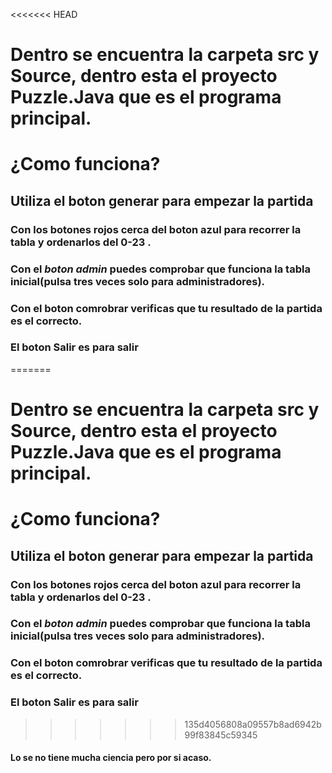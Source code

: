 <<<<<<< HEAD
# Dentro se encuentra la carpeta src y Source, dentro esta el proyecto **Puzzle.Java que es el programa principal**. 
# ¿Como funciona?  
## Utiliza el boton generar para empezar la partida  
### Con los botones rojos cerca del boton azul para recorrer la tabla y ordenarlos del 0-23 .  
### Con el *boton admin* puedes comprobar que funciona la tabla inicial(pulsa tres veces solo para administradores).  
### Con el boton comrobrar verificas que tu resultado de la partida es el correcto.
### El boton Salir es para salir  
=======
# Dentro se encuentra la carpeta src y Source, dentro esta el proyecto **Puzzle.Java que es el programa principal**. 
# ¿Como funciona?  
## Utiliza el boton generar para empezar la partida  
### Con los botones rojos cerca del boton azul para recorrer la tabla y ordenarlos del 0-23 .  
### Con el *boton admin* puedes comprobar que funciona la tabla inicial(pulsa tres veces solo para administradores).  
### Con el boton comrobrar verificas que tu resultado de la partida es el correcto.
### El boton Salir es para salir  
>>>>>>> 135d4056808a09557b8ad6942b99f83845c59345
#### Lo se no tiene mucha ciencia pero por si acaso. 